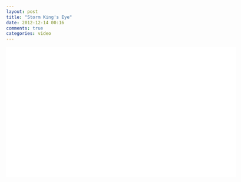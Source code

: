 ```yaml
---
layout: post
title: "Storm King's Eye"
date: 2012-12-14 00:16
comments: true
categories: video
---
```


<object type="application/x-shockwave-flash" width="625" height="352" data="http://www.flickr.com/apps/video/stewart.swf?v=109786" classid="clsid:D27CDB6E-AE6D-11cf-96B8-444553540000"> <param name="flashvars" value="intl_lang=en-us&photo_secret=87abf3c26b&photo_id=8271814000&hd_default=false"></param> <param name="movie" value="http://www.flickr.com/apps/video/stewart.swf?v=109786"></param> <param name="bgcolor" value="#000000"></param> <param name="allowFullScreen" value="true"></param><embed type="application/x-shockwave-flash" src="http://www.flickr.com/apps/video/stewart.swf?v=109786" bgcolor="#000000" allowfullscreen="true" flashvars="intl_lang=en-us&photo_secret=87abf3c26b&photo_id=8271814000&hd_default=false" height="352" width="625"></embed></object>
